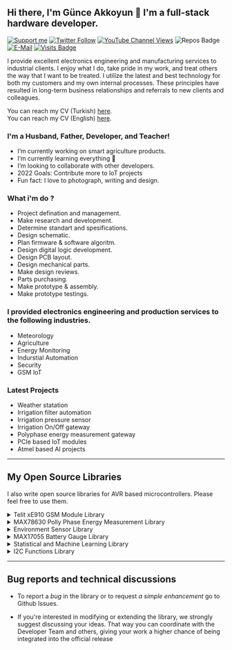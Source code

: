 ## Hi there, I'm Günce Akkoyun 👋 I'm a full-stack hardware developer.

[![Support me](https://img.shields.io/badge/Support-PATREON-GREEN.svg)](https://www.patreon.com/bePatron?u=62967889) [![Twitter Follow](https://img.shields.io/twitter/follow/gunceakkoyun?style=social)](https://twitter.com/gunceakkoyun) [![YouTube Channel Views](https://img.shields.io/youtube/channel/views/UCIguQGdaBT1GnnVMz5qAZ2Q?style=social)](https://www.youtube.com/channel/UCIguQGdaBT1GnnVMz5qAZ2Q) ![Repos Badge](https://badges.pufler.dev/repos/akkoyun) [![E-Mail](https://img.shields.io/badge/E_Mail-Mehmet_Gunce_Akkoyun-blue.svg)](mailto:akkoyun@me.com) [![Visits Badge](https://badges.pufler.dev/visits/akkoyun/akkoyun)](http://www.github.com/akkoyun)

I provide excellent electronics engineering and manufacturing services to industrial clients. I enjoy what I do, take pride in my work, and treat others the way that I want to be treated. I utilize the latest and best technology for both my customers and my own internal processes. These principles have resulted in long-term business relationships and referrals to new clients and colleagues.

You can reach my CV (Turkish) [here](https://github.com/akkoyun/akkoyun/blob/master/CV_TR.md).</br>
You can reach my CV (English) [here](https://github.com/akkoyun/akkoyun/blob/master/CV_EN.md).</br>

### I'm a Husband, Father, Developer, and Teacher!

  - I’m currently working on smart agriculture products.
  - I’m currently learning everything 🤣
  - I’m looking to collaborate with other developers.
  - 2022 Goals: Contribute more to IoT projects
  - Fun fact: I love to photograph, writing and design.

### What i'm do ?

  - Project defination and management.
  - Make research and development.
  - Determine standart and spesifications.
  - Design schematic.
  - Plan firmware & software algoritm.
  - Design digital logic development.
  - Design PCB layout.
  - Design mechanical parts.
  - Make design reviews.
  - Parts purchasing.
  - Make prototype & assembly.
  - Make prototype testings.

### I provided electronics engineering and production services to the following industries.

  - Meteorology
  - Agriculture
  - Energy Monitoring
  - Indurstial Automation
  - Security
  - GSM IoT

### Latest Projects

  - Weather statation
  - Irrigation filter automation
  - Irrigation pressure sensor
  - Irrigation On/Off gateway
  - Polyphase energy measurement gateway
  - PCIe based IoT modules
  - Atmel based AI projects

---

## My Open Source Libraries

I also write open source libraries for AVR based microcontrollers. Please feel free to use them.

<details>
  <summary>Telit xE910 GSM Module Library</summary>

</br>
I work on GSM based iot modules more than 8 years. So i started to work on a library for most stable GSM module GE910. https://github.com/akkoyun/Telit_xE910 is a open-source library for Telit GSM modules. This module tested on GE910. And also placed on Arduino Library Manager (you can use this library with all Ardunio modules).

</br></br>

![GitHub release (latest by date)](https://img.shields.io/github/v/release/akkoyun/Telit_xE910) ![arduino-library-badge](https://www.ardu-badge.com/badge/Telit_xE910.svg?) ![Visits Badge](https://badges.pufler.dev/visits/akkoyun/Telit_xE910) ![GitHub stars](https://img.shields.io/github/stars/akkoyun/Telit_xE910?style=flat&logo=github) ![Updated Badge](https://badges.pufler.dev/updated/akkoyun/Telit_xE910) ![PlatformIO Registry](https://badges.registry.platformio.org/packages/akkoyun/library/Telit_xE910.svg)

</details>
<details>
  <summary>MAX78630 Polly Phase Energy Measurement Library</summary>

</br>
I also work on 3 phase energy measurement systems. I started to use Silergy MAX78630 (MAX78630 is started with Maxim Integrated). With these module u can measure all 3 phase energy parameters. https://github.com/akkoyun/MAX78630 is developed for this module. And also placed on Arduino Library Manager (you can use this library with all Ardunio modules).

</br></br>

![GitHub release (latest by date)](https://img.shields.io/github/v/release/akkoyun/MAX78630) ![arduino-library-badge](https://www.ardu-badge.com/badge/MAX78630.svg?) ![Visits Badge](https://badges.pufler.dev/visits/akkoyun/MAX78630) ![GitHub stars](https://img.shields.io/github/stars/akkoyun/MAX78630?style=flat&logo=github) ![Updated Badge](https://badges.pufler.dev/updated/akkoyun/MAX78630) ![PlatformIO Registry](https://badges.registry.platformio.org/packages/akkoyun/library/MAX78630.svg)

</details>
<details>
  <summary>Environment Sensor Library</summary>

</br>
All iot system (generaly) use a enviroment sensor for sensing T/H/P etc. So i started to combine all my sensor libraries in a library. https://github.com/akkoyun/Environment is developed for this sensors. And also placed on Arduino Library Manager (you can use this library with all Ardunio modules).

</br></br>

![GitHub release (latest by date)](https://img.shields.io/github/v/release/akkoyun/Environment) ![arduino-library-badge](https://www.ardu-badge.com/badge/Environment.svg?) ![Visits Badge](https://badges.pufler.dev/visits/akkoyun/Environment) ![GitHub stars](https://img.shields.io/github/stars/akkoyun/Environment?style=flat&logo=github) ![Updated Badge](https://badges.pufler.dev/updated/akkoyun/Environment) ![PlatformIO Registry](https://badges.registry.platformio.org/packages/akkoyun/library/Environment.svg)

</details>
<details>
  <summary>MAX17055 Battery Gauge Library</summary>

</br>
Battery powered systems needs to measure instant parameters of battery. MAX17055 (Maxim) is a I2C based battery measurement IC. This library is provide to measure battery parameters. https://github.com/akkoyun/MAX17055 is usable in all arduino variants. And also placed on Arduino Library Manager (you can use this library with all Ardunio modules).

</br></br>

![GitHub release (latest by date)](https://img.shields.io/github/v/release/akkoyun/MAX17055) ![arduino-library-badge](https://www.ardu-badge.com/badge/MAX17055.svg?) ![Visits Badge](https://badges.pufler.dev/visits/akkoyun/MAX17055) ![GitHub stars](https://img.shields.io/github/stars/akkoyun/MAX17055?style=flat&logo=github) ![Updated Badge](https://badges.pufler.dev/updated/akkoyun/MAX17055) ![PlatformIO Registry](https://badges.registry.platformio.org/packages/akkoyun/library/MAX17055.svg)

</details>
<details>
  <summary>Statistical and Machine Learning Library</summary>

</br>
Some sensor measuremenst are needed to measure multiple times and want to calculate average (and other statistical parameters). This library makes calculations on stream and array based data. https://github.com/akkoyun/Statistical is usable in all arduino variants. And also placed on Arduino Library Manager (you can use this library with all Ardunio modules).

</br></br>

![GitHub release (latest by date)](https://img.shields.io/github/v/release/akkoyun/Statistical) ![arduino-library-badge](https://www.ardu-badge.com/badge/Statistical.svg?) ![Visits Badge](https://badges.pufler.dev/visits/akkoyun/Statistical) ![GitHub stars](https://img.shields.io/github/stars/akkoyun/Statistical?style=flat&logo=github) ![Updated Badge](https://badges.pufler.dev/updated/akkoyun/Statistical) ![PlatformIO Registry](https://badges.registry.platformio.org/packages/akkoyun/library/Statistical.svg)

</details>
<details>
  <summary>I2C Functions Library</summary>

</br>
This is a helper library to abstract away I2C transactions and registers. https://github.com/akkoyun/I2C_Functions is usable in all arduino variants. And also placed on Arduino Library Manager (you can use this library with all Ardunio modules).

</br></br>

![GitHub release (latest by date)](https://img.shields.io/github/v/release/akkoyun/I2C_Functions) ![arduino-library-badge](https://www.ardu-badge.com/badge/I2C_Functions.svg?) ![Visits Badge](https://badges.pufler.dev/visits/akkoyun/I2C_Functions) ![GitHub stars](https://img.shields.io/github/stars/akkoyun/I2C_Functions?style=flat&logo=github) ![Updated Badge](https://badges.pufler.dev/updated/akkoyun/I2C_Functions) ![PlatformIO Registry](https://badges.registry.platformio.org/packages/akkoyun/library/I2C_Functions.svg)

</details>

---

## Bug reports and technical discussions

-  To report a *bug* in the library or to request *a simple enhancement* go to Github Issues.

-  If you're interested in modifying or extending the library, we strongly suggest discussing your ideas. That way you can coordinate with the Developer Team and others, giving your work a higher chance of being integrated into the official release
